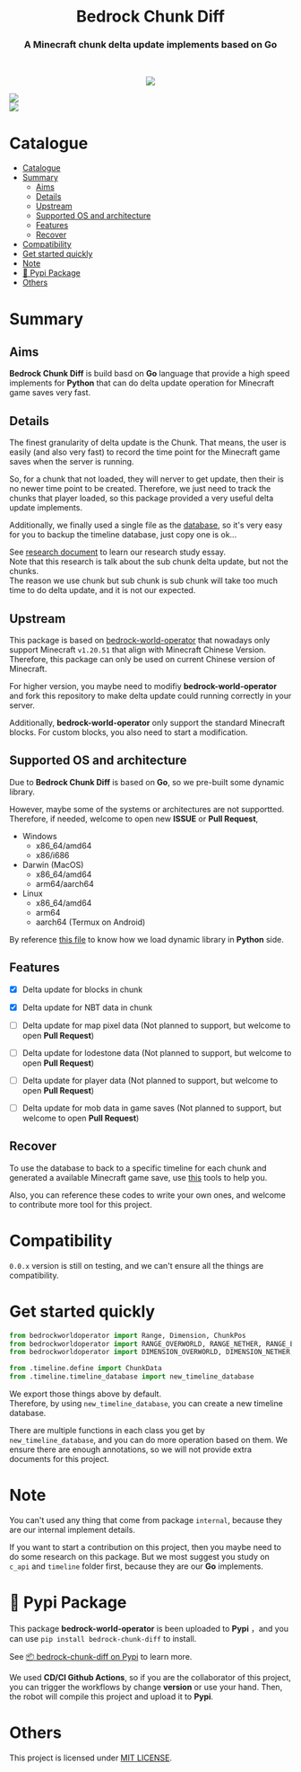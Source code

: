 <h1 align="center">Bedrock Chunk Diff</h1>
<h3 align="center">A Minecraft chunk delta update implements based on Go</h3>
<br/>
<p align="center">
<img src="https://forthebadge.com/images/badges/built-with-love.svg">
<p>



[python]: https://img.shields.io/badge/python-3.11-AB70FF?style=for-the-badge
[license]: https://img.shields.io/badge/LICENSE-MIT-228B22?style=for-the-badge



[![][python]](https://www.python.org/)<br/>
[![][license]](LICENSE)<br/>







# Catalogue
- [Catalogue](#catalogue)
- [Summary](#summary)
  - [Aims](#aims)
  - [Details](#details)
  - [Upstream](#upstream)
  - [Supported OS and architecture](#supported-os-and-architecture)
  - [Features](#features)
  - [Recover](#recover)
- [Compatibility](#compatibility)
- [Get started quickly](#get-started-quickly)
- [Note](#note)
- [🐍 Pypi Package](#-pypi-package)
- [Others](#others)





# Summary
## Aims
**Bedrock Chunk Diff** is build basd on **Go** language that provide a high speed implements for **Python** that can do delta update operation for Minecraft game saves very fast.



## Details
The finest granularity of delta update is the Chunk.
That means, the user is easily (and also very fast) to record the time point for the Minecraft game saves when the server is running.

So, for a chunk that not loaded, they will nerver to get update, then their is no newer time point to be created.
Therefore, we just need to track the chunks that player loaded, so this package provided a very useful delta update implements.

Additionally, we finally used a single file as the [database](https://github.com/etcd-io/bbolt), so it's very easy for you to backup the timeline database, just copy one is ok...

See [research document](./doc/Sub%20Chunk%20Delta%20Update%20Implements%20Disscussion.pdf) to learn our research study essay.<br/>
Note that this research is talk about the sub chunk delta update, but not the chunks.<br/>
The reason we use chunk but sub chunk is sub chunk will take too much time to do delta update, and it is not our expected.



## Upstream
This package is based on [bedrock-world-operator](https://github.com/YingLunTown-DreamLand/bedrock-world-operator) that nowadays only support Minecraft `v1.20.51` that align with Minecraft Chinese Version. Therefore, this package can only be used on current Chinese version of Minecraft.

For higher version, you maybe need to modifiy **bedrock-world-operator** and fork this repository to make delta update could running correctly in your server.

Additionally, **bedrock-world-operator** only support the standard Minecraft blocks. For custom blocks, you also need to start a modification.



## Supported OS and architecture
Due to **Bedrock Chunk Diff** is based on **Go**, so we pre-built some dynamic library.

However, maybe some of the systems or architectures are not supportted.
Therefore, if needed, welcome to open new **ISSUE** or **Pull Request**,

- Windows
    * x86_64/amd64
    * x86/i686
- Darwin (MacOS)
    * x86_64/amd64
    * arm64/aarch64
- Linux
    * x86_64/amd64
    * arm64
    * aarch64 (Termux on Android)

By reference [this file](./python/package/internal/load_dynamic_library.py) to know how we load dynamic library in **Python** side.



## Features
- [x] Delta update for blocks in chunk
- [x] Delta update for NBT data in chunk
- [ ] Delta update for map pixel data (Not planned to support, but welcome to open **Pull Request**)
- [ ] Delta update for lodestone data (Not planned to support, but welcome to open **Pull Request**)
- [ ] Delta update for player data (Not planned to support, but welcome to open **Pull Request**)
- [ ] Delta update for mob data in game saves (Not planned to support, but welcome to open **Pull Request**)



## Recover
To use the database to back to a specific timeline for each chunk and generated a available Minecraft game save, use [this](./cmd/recover) tools to help you.

Also, you can reference these codes to write your own ones, and welcome to contribute more tool for this project.





# Compatibility
`0.0.x` version is still on testing, and we can't ensure all the things are compatibility.





# Get started quickly
```python
from bedrockworldoperator import Range, Dimension, ChunkPos
from bedrockworldoperator import RANGE_OVERWORLD, RANGE_NETHER, RANGE_END
from bedrockworldoperator import DIMENSION_OVERWORLD, DIMENSION_NETHER, DIMENSION_END

from .timeline.define import ChunkData
from .timeline.timeline_database import new_timeline_database
```

We export those things above by default.<br/>
Therefore, by using `new_timeline_database`, you can create a new timeline database.

There are multiple functions in each class you get by `new_timeline_database`, and you can do more operation based on them.
We ensure there are enough annotations, so we will not provide extra documents for this project.





# Note
You can't used any thing that come from package `internal`, because they are our internal implement details.

If you want to start a contribution on this project, then you maybe need to do some research on this package.
But we most suggest you study on `c_api` and `timeline` folder first, because they are our **Go** implements.





# 🐍 Pypi Package
This package **bedrock-world-operator** is been uploaded to **Pypi** ，and you can use `pip install bedrock-chunk-diff` to install.

See [📦 bedrock-chunk-diff on Pypi](https://pypi.org/project/bedrock-chunk-diff) to learn more.

We used **CD/CI Github Actions**, so if you are the collaborator of this project, you can trigger the workflows by change **version** or use your hand. Then, the robot will compile this project and upload it to **Pypi**.





# Others
This project is licensed under [MIT LICENSE](./LICENSE).
